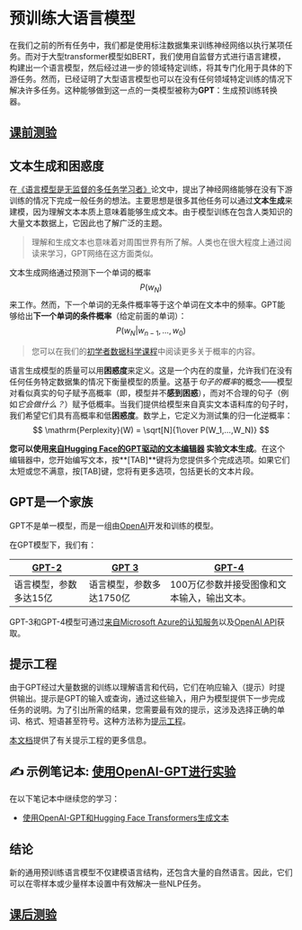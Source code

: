 # 预训练大语言模型

在我们之前的所有任务中，我们都是使用标注数据集来训练神经网络以执行某项任务。而对于大型transformer模型如BERT，我们使用自监督方式进行语言建模，构建出一个语言模型，然后经过进一步的领域特定训练，将其专门化用于具体的下游任务。然而，已经证明了大型语言模型也可以在没有任何领域特定训练的情况下解决许多任务。这种能够做到这一点的一类模型被称为**GPT**：生成预训练转换器。

## [课前测验](https://red-field-0a6ddfd03.1.azurestaticapps.net/quiz/120)

## 文本生成和困惑度

在[《语言模型是无监督的多任务学习者》](https://cdn.openai.com/better-language-models/language_models_are_unsupervised_multitask_learners.pdf)论文中，提出了神经网络能够在没有下游训练的情况下完成一般任务的想法。主要思想是很多其他任务可以通过**文本生成**来建模，因为理解文本本质上意味着能够生成文本。由于模型训练在包含人类知识的大量文本数据上，它因此也了解广泛的主题。

> 理解和生成文本也意味着对周围世界有所了解。人类也在很大程度上通过阅读来学习，GPT网络在这方面类似。

文本生成网络通过预测下一个单词的概率$$P(w_N)$$来工作。然而，下一个单词的无条件概率等于这个单词在文本中的频率。GPT能够给出**下一个单词的条件概率**（给定前面的单词）：$$P(w_N | w_{n-1}, ..., w_0)$$

> 您可以在我们的[初学者数据科学课程](https://github.com/microsoft/Data-Science-For-Beginners/tree/main/1-Introduction/04-stats-and-probability)中阅读更多关于概率的内容。

语言生成模型的质量可以用**困惑度**来定义。这是一个内在的度量，允许我们在没有任何任务特定数据集的情况下衡量模型的质量。这基于*句子的概率*的概念——模型对看似真实的句子赋予高概率（即，模型并不**感到困惑**），而对不合理的句子（例如*它会做什么？*）赋予低概率。当我们提供给模型来自真实文本语料库的句子时，我们希望它们具有高概率和低**困惑度**。数学上，它定义为测试集的归一化逆概率：
$$
\mathrm{Perplexity}(W) = \sqrt[N]{1\over P(W_1,...,W_N)}
$$ 

**您可以使用[来自Hugging Face的GPT驱动的文本编辑器](https://transformer.huggingface.co/doc/gpt2-large) 实验文本生成**。在这个编辑器中，您开始编写文本，按**[TAB]**键将为您提供多个完成选项。如果它们太短或您不满意，按[TAB]键，您将有更多选项，包括更长的文本片段。

## GPT是一个家族

GPT不是单一模型，而是一组由[OpenAI](https://openai.com)开发和训练的模型。

在GPT模型下，我们有：

| [GPT-2](https://huggingface.co/docs/transformers/model_doc/gpt2#openai-gpt2) | [GPT 3](https://openai.com/research/language-models-are-few-shot-learners) | [GPT-4](https://openai.com/gpt-4) |
| -- | -- | -- |
|语言模型，参数多达15亿| 语言模型，参数多达1750亿 | 100万亿参数并接受图像和文本输入，输出文本。|

GPT-3和GPT-4模型可通过[来自Microsoft Azure的认知服务](https://azure.microsoft.com/en-us/services/cognitive-services/openai-service/#overview?WT.mc_id=academic-77998-cacaste)以及[OpenAI API](https://openai.com/api/)获取。

## 提示工程

由于GPT经过大量数据的训练以理解语言和代码，它们在响应输入（提示）时提供输出。提示是GPT的输入或查询，通过这些输入，用户为模型提供下一步完成任务的说明。为了引出所需的结果，您需要最有效的提示，这涉及选择正确的单词、格式、短语甚至符号。这种方法称为[提示工程](https://learn.microsoft.com/en-us/shows/ai-show/the-basics-of-prompt-engineering-with-azure-openai-service?WT.mc_id=academic-77998-bethanycheum)。

[本文档](https://learn.microsoft.com/en-us/semantic-kernel/prompt-engineering/?WT.mc_id=academic-77998-bethanycheum)提供了有关提示工程的更多信息。

## ✍️ 示例笔记本: [使用OpenAI-GPT进行实验](GPT-PyTorch.ipynb)

在以下笔记本中继续您的学习：

* [使用OpenAI-GPT和Hugging Face Transformers生成文本](GPT-PyTorch.ipynb)

## 结论

新的通用预训练语言模型不仅建模语言结构，还包含大量的自然语言。因此，它们可以在零样本或少量样本设置中有效解决一些NLP任务。

## [课后测验](https://red-field-0a6ddfd03.1.azurestaticapps.net/quiz/220)